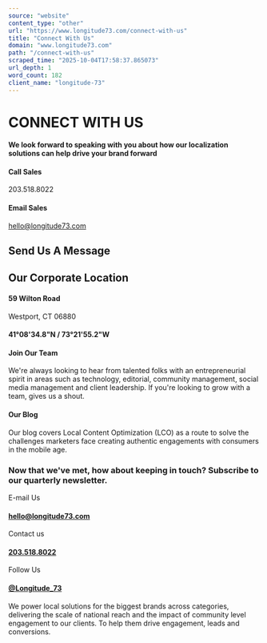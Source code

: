 ```yaml
---
source: "website"
content_type: "other"
url: "https://www.longitude73.com/connect-with-us"
title: "Connect With Us"
domain: "www.longitude73.com"
path: "/connect-with-us"
scraped_time: "2025-10-04T17:58:37.865073"
url_depth: 1
word_count: 182
client_name: "longitude-73"
---
```


# CONNECT WITH US

#### We look forward to speaking with you about how our localization solutions can help drive your brand forward

#### Call Sales

203.518.8022

#### Email Sales

[hello@longitude73.com](mailTo:hello@longitude73.com)

## Send Us A Message

## Our Corporate Location

#### 59 Wilton Road  
Westport, CT 06880

#### 41°08'34.8"N / **73**°21'55.2"W

#### Join Our Team

We're always looking to hear from talented folks with an entrepreneurial spirit in areas such as technology, editorial, community management, social media management and client leadership. If you're looking to grow with a team, gives us a shout.

#### Our Blog

Our blog covers Local Content Optimization (LCO) as a route to solve the challenges marketers face creating authentic engagements with consumers in the mobile age.

### Now that we've met, how about keeping in touch? Subscribe to our quarterly newsletter.

E-mail Us

#### [hello@longitude73.com](mailTo:hello@longitude73.com)

Contact us

#### [203.518.8022](tel:203.518.8022)

Follow Us

#### [@Longitude_73](https://twitter.com/longitude_73)

We power local solutions for the biggest brands across categories, delivering the scale of national reach and the impact of community level engagement to our clients. To help them drive engagement, leads and conversions.